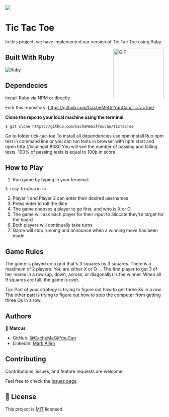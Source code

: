 ![](https://img.shields.io/badge/Microverse-blueviolet)

# Tic Tac Toe
In this project, we have implemented our version of Tic Tac Toe using Ruby.

<img align="right" alt="GIF" height="160px" src="https://media.giphy.com/media/3o85xu3OLHOVvzZNra/giphy.gif" />

## Built With Ruby

![Ruby](http://img.shields.io/badge/-Ruby-3776AB?style=flat-square&logo=ruby&logoColor=red)

## Dependecies

Install Ruby via NPM or directly

Fork this repository: https://github.com/CacheMeGifYouCan/TicTacToe/

__Clone the repo to your local machine using the terminal__:
```
$ git clone https://github.com/CacheMeGifYouCan/TicTacToe
```
Go to folder tick-tac-toe
To install all dependencies use npm install
Run npm test in command line or you can run tests in browser with npm start and open http://localhost:8080
You will see the number of passing and failing tests. 100% of passing tests is equal to 100p in score

## How to Play

1. Run game by typing in your terminal: 
```
$ ruby bin/main.rb
```
2. Player 1 and Player 2 can enter their desired usernames
3. Press enter to roll the dice
4. The game chooses a player to go first, and who is X or O
5. The game will ask each player for their input to allocate they're target for the board
6. Both players will continually take turns
7. Game will stop running and announce when a winning move has been made


## Game Rules

The game is played on a grid that's 3 squares by 3 squares.
There is a maximum of 2 players. You are either X or O ...
The first player to get 3 of her marks in a row (up, down, across, or diagonally) is the winner.
When all 9 squares are full, the game is over.

Tip: Part of your strategy is trying to figure out how to get three Xs in a row. The other part is trying to figure out how to stop the computer from getting three Os in a row.

## Authors

👤 **Marcus**

- GitHub: [@CacheMeGifYouCan](https://github.com/CacheMeGifYouCan)
- LinkedIn: [Mark Allen](https://www.linkedin.com/in/marcusa999/)


## Contributing

Contributions, issues, and feature requests are welcome!

Feel free to check the [issues page](https://github.com/CacheMeGifYouCan/TicTacToe/issues)

## 📝 License

This project is [MIT](LICENSE) licensed.
